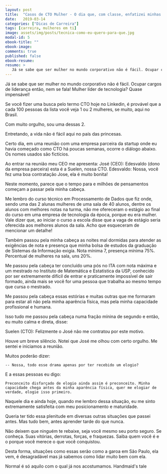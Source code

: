 ```yaml
---
layout: post
title:  "Casos de CTO Mulher - O dia que, com classe, enfatizei minhas qualificações acima da minha aparência"
date:   2019-03-14
categories: ["Dicas de Carreira"]
tags: [carreira, mulheres em ti]
image: assets/img/posts/tecnica-como-eu-quero-para-que.jpg
modal-id: 5
ebook-title: ""
ebook-image:
comments: true
published: false
ebook-resume:
resumo: >
   Já se sabe que ser mulher no mundo corporativo não é fácil. Ocupar cargos de liderança então, nem se fala! Mulher líder de tecnologia? Quase impensável! Se você fizer uma busca pelo termo CTO hoje no Linkedin, é provável que a cada 100 pessoas da lista você veja 1 ou 2 mulheres, se muito, aqui no Brasil. Com muito orgulho, sou uma dessas 2. Entretando, a vida não é fácil aqui no país das princesas.
---
```


Já se sabe que ser mulher no mundo corporativo não é fácil. Ocupar cargos de liderança então, nem se fala! Mulher líder de tecnologia? Quase impensável!

Se você fizer uma busca pelo termo CTO hoje no Linkedin, é provável que a cada 100 pessoas da lista você veja 1 ou 2 mulheres, se muito, aqui no Brasil.

Com muito orgulho, sou uma dessas 2.

Entretando, a vida não é fácil aqui no país das princesas.

Certo dia, em uma reunião com uma empresa parceira da startup onde eu havia começado como CTO há poucas semanas, ocorre o diálogo abaixo. Os nomes usados são fictícios.

Ao entrar na reunião meu CEO me apresenta:
José (CEO): Edesvaldo (dono da empresa parceira) esta é a Suelen, nossa CTO.
Edesvaldo: Nossa, você fez uma boa contratação Jose, ela é muito bonita!

Neste momento, parece que o tempo para e milhões de pensamentos começam a passar pela minha cabeça.

Me lembro do curso técnico em Processamento de Dados que fiz onde, sendo uma das 2 alunas mulheres de uma sala de 40 alunos, dentre os alunos com melhores notas na turma, não me ofereceram o estágio ao final do curso em uma empresa de tecnologia da época, porque eu era mulher. Vale dizer que, ao iniciar o curso a escola disse que a vaga de estágio seria oferecida aos melhores alunos da sala. Acho que esqueceram de mencionar um detalhe!

Também passou pela minha cabeça as noites mal dormidas para atender as exigências de nota e presença que minha bolsa de estudos da graduação de Sistemas da Informação exigia. Nota mínima 7, presença mínima 75%. Percentual de mulheres na sala, uns 20%.

Me passou pela cabeça ter concluído uma pós no ITA com nota máxima e um mestrado no Instituto de Matemática e Estatística da USP, conhecido por ser extremamente difícil de entrar e praticamente impossível de sair formado, ainda mais se você for uma pessoa que trabalha ao mesmo tempo que cursa o mestrado.

Me passou pela cabeça essas estórias e muitas outras que me formaram para estar ali não pela minha aparência física, mas pela minha capacidade profissional e humana.

Isso tudo me passou pela cabeça numa fração mínina de segundo e então, eu muito calma e direta, disse:

  Suelen (CTO): Felizmente o José não me contratou por este motivo.

Houve um breve silêncio. Notei que José me olhou com certo orgulho. Me sentei e iniciamos a reunião.

Muitos poderão dizer:

    -- Nossa, todo esse drama apenas por ter recebido um elogio?

E a essas pessoas eu digo:

    Preconceito disfarçado de elogio ainda assim é preconceito. Minha capacidade chega antes da minha aparência física, quer me elogiar de verdade, elogie isso primeiro.

Naquele dia e ainda hoje, quando me lembro dessa situação, eu me sinto extremamente satisfeita com meu posicionamento e maturidade.

Queria ter tido essa plenitude em diversas outras situações que passei antes. Mas tudo bem, antes aprender tarde do que nunca.

Não deixem que ninguém te rebaixe, seja você mesmo seu porto seguro. Se conheça. Suas vitórias, derrotas, forças, e fraquezas. Saiba quem você é e o porque você merece o que você conquistou.

Desta forma, situações como essas serão como a garoa em São Paulo, ela vem, é desagradável mas já sabemos como lidar muito bem com ela.





Normal é só aquilo com o qual já nos acostumamos.
          Handmaid's tale